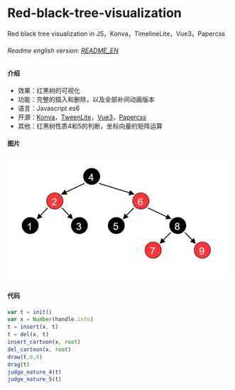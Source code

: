 # Red-black-tree-visualization
Red black tree visualization in JS，Konva，TimelineLite，Vue3，Papercss
###### Readme english version: [README_EN](README_EN.md)

#### 介绍
- 效果：红黑树的可视化
- 功能：完整的插入和删除，以及全部补间动画版本
- 语言：Javascript es6
- 开源：[Konva](https://github.com/konvajs/konva)，[TweenLite](https://greensock.com/tweenlite/)，[Vue3](https://github.com/vuejs/vue-next)，[Papercss](https://github.com/papercss/papercss)
- 其他：红黑树性质4和5的判断，坐标向量的矩阵运算

#### 图片
<p><img src="https://github.com/akinokoika/Red-black-tree-visualization/blob/main/image/Save_as.png" width="500px"></img></p>

#### 代码
```javascript
var t = init()
var x = Number(handle.info)
t = insert(x, t)
t = del(x, t)
insert_cartoon(x, root)
del_cartoon(x, root)
draw(t,0,0)
drag(t)
judge_nature_4(t)
judge_nature_5(t)
```
